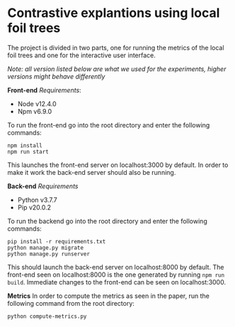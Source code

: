 # Contrastive explantions using local foil trees

The project is divided in two parts, one for running the metrics of the local foil trees and one for the interactive user interface.

_Note: all version listed below are what we used for the experiments, higher versions might behave differently_

**Front-end**
_Requirements_:

- Node v12.4.0
- Npm v6.9.0

To run the front-end go into the root directory and enter the following commands:

    npm install
    npm run start

This launches the front-end server on localhost:3000 by default. In order to make it work the back-end server should also be running.

**Back-end**
_Requirements_

- Python v3.7.7
- Pip v20.0.2

To run the backend go into the root directory and enter the following commands:

    pip install -r requirements.txt
    python manage.py migrate
    python manage.py runserver

This should launch the back-end server on localhost:8000 by default. The front-end seen on localhost:8000 is the one generated by running `npm run build`. Immediate changes to the front-end can be seen on localhost:3000.

**Metrics**
In order to compute the metrics as seen in the paper, run the following command from the root directory:

    python compute-metrics.py
